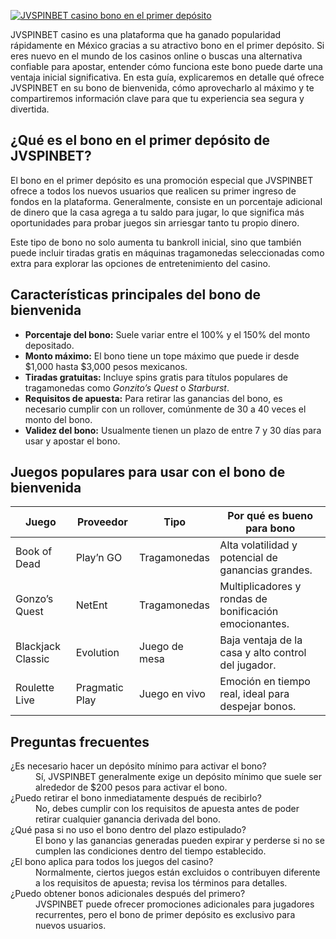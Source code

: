 [![JVSPINBET casino bono en el primer depósito](https://123-caf.pages.dev/gitsignup.png)](https://vrmoo.ru/Bt82HjjY)

<p>JVSPINBET casino es una plataforma que ha ganado popularidad rápidamente en México gracias a su atractivo bono en el primer depósito. Si eres nuevo en el mundo de los casinos online o buscas una alternativa confiable para apostar, entender cómo funciona este bono puede darte una ventaja inicial significativa. En esta guía, explicaremos en detalle qué ofrece JVSPINBET en su bono de bienvenida, cómo aprovecharlo al máximo y te compartiremos información clave para que tu experiencia sea segura y divertida.</p>  <h2>¿Qué es el bono en el primer depósito de JVSPINBET?</h2> <p>El bono en el primer depósito es una promoción especial que JVSPINBET ofrece a todos los nuevos usuarios que realicen su primer ingreso de fondos en la plataforma. Generalmente, consiste en un porcentaje adicional de dinero que la casa agrega a tu saldo para jugar, lo que significa más oportunidades para probar juegos sin arriesgar tanto tu propio dinero.</p> <p>Este tipo de bono no solo aumenta tu bankroll inicial, sino que también puede incluir tiradas gratis en máquinas tragamonedas seleccionadas como extra para explorar las opciones de entretenimiento del casino.</p>  <h2>Características principales del bono de bienvenida</h2> <ul>   <li><strong>Porcentaje del bono:</strong> Suele variar entre el 100% y el 150% del monto depositado.</li>   <li><strong>Monto máximo:</strong> El bono tiene un tope máximo que puede ir desde $1,000 hasta $3,000 pesos mexicanos.</li>   <li><strong>Tiradas gratuitas:</strong> Incluye spins gratis para títulos populares de tragamonedas como <em>Gonzito’s Quest</em> o <em>Starburst</em>.</li>   <li><strong>Requisitos de apuesta:</strong> Para retirar las ganancias del bono, es necesario cumplir con un rollover, comúnmente de 30 a 40 veces el monto del bono.</li>   <li><strong>Validez del bono:</strong> Usualmente tienen un plazo de entre 7 y 30 días para usar y apostar el bono.</li> </ul>  <h2>Juegos populares para usar con el bono de bienvenida</h2> <table>   <thead>     <tr>       <th>Juego</th>       <th>Proveedor</th>       <th>Tipo</th>       <th>Por qué es bueno para bono</th>     </tr>   </thead>   <tbody>     <tr>       <td>Book of Dead</td>       <td>Play’n GO</td>       <td>Tragamonedas</td>       <td>Alta volatilidad y potencial de ganancias grandes.</td>     </tr>     <tr>       <td>Gonzo’s Quest</td>       <td>NetEnt</td>       <td>Tragamonedas</td>       <td>Multiplicadores y rondas de bonificación emocionantes.</td>     </tr>     <tr>       <td>Blackjack Classic</td>       <td>Evolution</td>       <td>Juego de mesa</td>       <td>Baja ventaja de la casa y alto control del jugador.</td>     </tr>     <tr>       <td>Roulette Live</td>       <td>Pragmatic Play</td>       <td>Juego en vivo</td>       <td>Emoción en tiempo real, ideal para despejar bonos.</td>     </tr>   </tbody> </table>  <h2>Preguntas frecuentes</h2> <dl>   <dt>¿Es necesario hacer un depósito mínimo para activar el bono?</dt>   <dd>Sí, JVSPINBET generalmente exige un depósito mínimo que suele ser alrededor de $200 pesos para activar el bono.</dd>    <dt>¿Puedo retirar el bono inmediatamente después de recibirlo?</dt>   <dd>No, debes cumplir con los requisitos de apuesta antes de poder retirar cualquier ganancia derivada del bono.</dd>    <dt>¿Qué pasa si no uso el bono dentro del plazo estipulado?</dt>   <dd>El bono y las ganancias generadas pueden expirar y perderse si no se cumplen las condiciones dentro del tiempo establecido.</dd>    <dt>¿El bono aplica para todos los juegos del casino?</dt>   <dd>Normalmente, ciertos juegos están excluidos o contribuyen diferente a los requisitos de apuesta; revisa los términos para detalles.</dd>    <dt>¿Puedo obtener bonos adicionales después del primero?</dt>   <dd>JVSPINBET puede ofrecer promociones adicionales para jugadores recurrentes, pero el bono de primer depósito es exclusivo para nuevos usuarios.</dd> </dl>